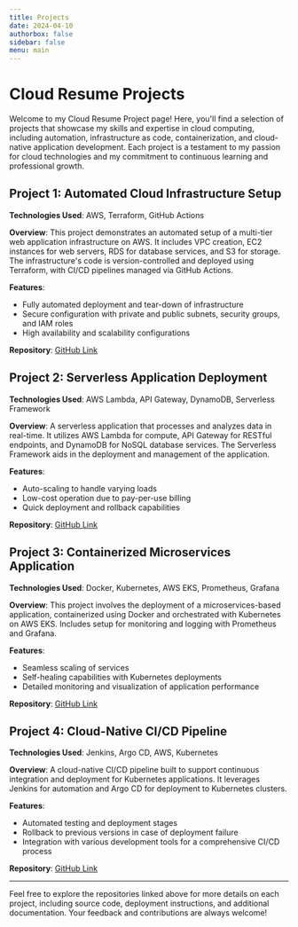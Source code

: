 ```yaml
---
title: Projects
date: 2024-04-10
authorbox: false
sidebar: false
menu: main
---
```


# Cloud Resume Projects

Welcome to my Cloud Resume Project page! Here, you'll find a selection of projects that showcase my skills and expertise in cloud computing, including automation, infrastructure as code, containerization, and cloud-native application development. Each project is a testament to my passion for cloud technologies and my commitment to continuous learning and professional growth.

## Project 1: Automated Cloud Infrastructure Setup

**Technologies Used**: AWS, Terraform, GitHub Actions

**Overview**: 
This project demonstrates an automated setup of a multi-tier web application infrastructure on AWS. It includes VPC creation, EC2 instances for web servers, RDS for database services, and S3 for storage. The infrastructure's code is version-controlled and deployed using Terraform, with CI/CD pipelines managed via GitHub Actions.

**Features**:
- Fully automated deployment and tear-down of infrastructure
- Secure configuration with private and public subnets, security groups, and IAM roles
- High availability and scalability configurations


**Repository**: [GitHub Link](#)

## Project 2: Serverless Application Deployment

**Technologies Used**: AWS Lambda, API Gateway, DynamoDB, Serverless Framework

**Overview**:
A serverless application that processes and analyzes data in real-time. It utilizes AWS Lambda for compute, API Gateway for RESTful endpoints, and DynamoDB for NoSQL database services. The Serverless Framework aids in the deployment and management of the application.

**Features**:
- Auto-scaling to handle varying loads
- Low-cost operation due to pay-per-use billing
- Quick deployment and rollback capabilities

**Repository**: [GitHub Link](#)

## Project 3: Containerized Microservices Application

**Technologies Used**: Docker, Kubernetes, AWS EKS, Prometheus, Grafana

**Overview**:
This project involves the deployment of a microservices-based application, containerized using Docker and orchestrated with Kubernetes on AWS EKS. Includes setup for monitoring and logging with Prometheus and Grafana.

**Features**:
- Seamless scaling of services
- Self-healing capabilities with Kubernetes deployments
- Detailed monitoring and visualization of application performance

**Repository**: [GitHub Link](#)

## Project 4: Cloud-Native CI/CD Pipeline

**Technologies Used**: Jenkins, Argo CD, AWS, Kubernetes

**Overview**:
A cloud-native CI/CD pipeline built to support continuous integration and deployment for Kubernetes applications. It leverages Jenkins for automation and Argo CD for deployment to Kubernetes clusters.

**Features**:
- Automated testing and deployment stages
- Rollback to previous versions in case of deployment failure
- Integration with various development tools for a comprehensive CI/CD process

**Repository**: [GitHub Link](#)

---

Feel free to explore the repositories linked above for more details on each project, including source code, deployment instructions, and additional documentation. Your feedback and contributions are always welcome!
